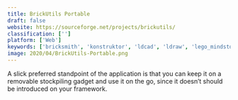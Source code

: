 ```yaml
---
title: BrickUtils Portable
draft: false 
website: https://sourceforge.net/projects/brickutils/
classification: ['']
platform: ['Web']
keywords: ['bricksmith', 'konstruktor', 'ldcad', 'ldraw', 'lego_mindstorms_ev3', 'lpub3d', 'mlcad', 'sr_3d_builder', 'stud.io']
image: 2020/04/BrickUtils-Portable.png
---
```

A slick preferred standpoint of the application is that you can keep it on a removable stockpiling gadget and use it on the go, since it doesn’t should be introduced on your framework.